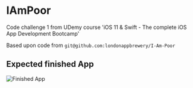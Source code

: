 # IAmPoor
Code challenge 1 from UDemy course 'iOS 11 &amp; Swift - The complete iOS App Development Bootcamp'

Based upon code from `git@github.com:londonappbrewery/I-Am-Poor`

## Expected finished App
![Finished App](https://github.com/londonappbrewery/Images/blob/master/I%20Am%20Poor.png)

